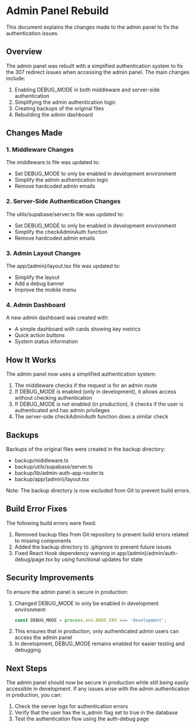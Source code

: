 # Admin Panel Rebuild

This document explains the changes made to the admin panel to fix the authentication issues.

## Overview

The admin panel was rebuilt with a simplified authentication system to fix the 307 redirect issues when accessing the admin panel. The main changes include:

1. Enabling DEBUG_MODE in both middleware and server-side authentication
2. Simplifying the admin authentication logic
3. Creating backups of the original files
4. Rebuilding the admin dashboard

## Changes Made

### 1. Middleware Changes

The middleware.ts file was updated to:
- Set DEBUG_MODE to only be enabled in development environment
- Simplify the admin authentication logic
- Remove hardcoded admin emails

### 2. Server-Side Authentication Changes

The utils/supabase/server.ts file was updated to:
- Set DEBUG_MODE to only be enabled in development environment
- Simplify the checkAdminAuth function
- Remove hardcoded admin emails

### 3. Admin Layout Changes

The app/(admin)/layout.tsx file was updated to:
- Simplify the layout
- Add a debug banner
- Improve the mobile menu

### 4. Admin Dashboard

A new admin dashboard was created with:
- A simple dashboard with cards showing key metrics
- Quick action buttons
- System status information

## How It Works

The admin panel now uses a simplified authentication system:

1. The middleware checks if the request is for an admin route
2. If DEBUG_MODE is enabled (only in development), it allows access without checking authentication
3. If DEBUG_MODE is not enabled (in production), it checks if the user is authenticated and has admin privileges
4. The server-side checkAdminAuth function does a similar check

## Backups

Backups of the original files were created in the backup directory:
- backup/middleware.ts
- backup/utils/supabase/server.ts
- backup/lib/admin-auth-app-router.ts
- backup/app/(admin)/layout.tsx

Note: The backup directory is now excluded from Git to prevent build errors.

## Build Error Fixes

The following build errors were fixed:

1. Removed backup files from Git repository to prevent build errors related to missing components
2. Added the backup directory to .gitignore to prevent future issues
3. Fixed React Hook dependency warning in app/(admin)/admin/auth-debug/page.tsx by using functional updates for state

## Security Improvements

To ensure the admin panel is secure in production:

1. Changed DEBUG_MODE to only be enabled in development environment:
   ```typescript
   const DEBUG_MODE = process.env.NODE_ENV === 'development';
   ```
2. This ensures that in production, only authenticated admin users can access the admin panel
3. In development, DEBUG_MODE remains enabled for easier testing and debugging

## Next Steps

The admin panel should now be secure in production while still being easily accessible in development. If any issues arise with the admin authentication in production, you can:

1. Check the server logs for authentication errors
2. Verify that the user has the is_admin flag set to true in the database
3. Test the authentication flow using the auth-debug page
